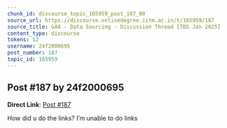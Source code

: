 ```yaml
---
chunk_id: discourse_topic_165959_post_187_00
source_url: https://discourse.onlinedegree.iitm.ac.in/t/165959/187
source_title: GA4 - Data Sourcing - Discussion Thread [TDS Jan 2025]
content_type: discourse
tokens: 52
username: 24f2000695
post_number: 187
topic_id: 165959
---
```


## Post #187 by 24f2000695

**Direct Link**: [Post #187](https://discourse.onlinedegree.iitm.ac.in/t/165959/187)

How did u do the links? I’m unable to do links
